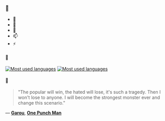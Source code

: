 ### 👋

- 🔭
- 🌱
- 💬
- 📫
- ⚡

#### 🧏

[![Most used languages](https://github-readme-stats-aynah.vercel.app/api/top-langs/?username=aynh&theme=solarized-dark&langs_count=6&layout=compact&hide_title=true)](https://github.com/anuraghazra/github-readme-stats#gh-dark-mode-only)
[![Most used languages](https://github-readme-stats-aynah.vercel.app/api/top-langs/?username=aynh&theme=solarized-light&langs_count=6&layout=compact&hide_title=true)](https://github.com/anuraghazra/github-readme-stats#gh-light-mode-only)

#### 💬

> "The popular will win, the hated will lose, it's such a tragedy. Then I won't lose to anyone. I will become the strongest monster ever and change this scenario."

&mdash; [**Garou**](https://myanimelist.net/character.php?q=Garou&cat=character), [**One Punch Man**](https://myanimelist.net/search/all?q=One%20Punch%20Man&cat=all)
